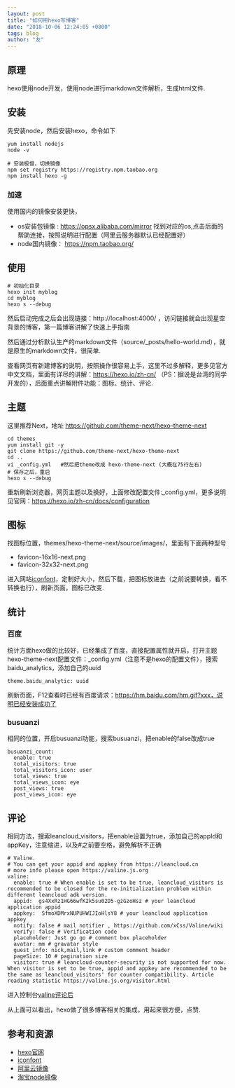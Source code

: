 ```yaml
---
layout: post
title: "如何用hexo写博客"
date: "2018-10-06 12:24:05 +0800"
tags: blog
author: "友"
---
```


## 原理
hexo使用node开发，使用node进行markdown文件解析，生成html文件.

## 安装
先安装node，然后安装hexo，命令如下
```
yum install nodejs
node -v

# 安装极慢，切换镜像
npm set registry https://registry.npm.taobao.org
npm install hexo -g  
```

### 加速
使用国内的镜像安装更快，
- os安装包镜像 : https://opsx.alibaba.com/mirror 找到对应的os,点击后面的帮助连接，按照说明进行配置（阿里云服务器默认已经配置好）
- node国内镜像： https://npm.taobao.org/

## 使用
```
# 初始化目录
hexo init myblog
cd myblog
hexo s --debug
```
然后启动完成之后会出现链接：http://localhost:4000/ ，访问链接就会出现星空背景的博客，第一篇博客讲解了快速上手指南

然后通过分析默认生产的markdown文件（source/_posts/hello-world.md），就是原生的markdown文件，很简单.

查看网页有新建博客的说明，按照操作很容易上手，这里不过多解释，更多见官方中文文档，里面有详尽的讲解：https://hexo.io/zh-cn/  （PS：据说是台湾的同学开发的），后面重点讲解附件功能：图标、统计、评论.

## 主题
这里推荐Next，地址 https://github.com/theme-next/hexo-theme-next
```
cd themes
yum install git -y
git clone https://github.com/theme-next/hexo-theme-next
cd ..
vi _config.yml   #然后把theme改成 hexo-theme-next (大概在75行左右)
# 保存之后，重启
hexo s --debug
```
重新刷新浏览器，网页主题以及换好，上面修改配置文件:_config.yml，更多说明见官网：https://hexo.io/zh-cn/docs/configuration

## 图标
找图标位置，themes/hexo-theme-next/source/images/，里面有下面两种型号
- favicon-16x16-next.png
- favicon-32x32-next.png

进入网站[iconfont](http://www.iconfont.cn?_blank)，定制好大小，然后下载，把图标放进去（之前说要转换，看不转换也行），刷新页面，图标已改变.

## 统计
### 百度
统计方面hexo做的比较好，已经集成了百度，直接配置属性就开启，打开主题hexo-theme-next配置文件：_config.yml（注意不是hexo的配置文件），搜索baidu_analytics，添加自己的uuid
```
theme.baidu_analytic: uuid
```
刷新页面，F12查看时已经有百度请求：https://hm.baidu.com/hm.gif?xxx，说明已经安装成功了

### busuanzi
相同的位置，开启busuanzi功能，搜索busuanzi，把enable的false改成true
```
busuanzi_count:
  enable: true
  total_visitors: true
  total_visitors_icon: user
  total_views: true
  total_views_icon: eye
  post_views: true
  post_views_icon: eye
```
## 评论
相同方法，搜索leancloud_visitors，把enable设置为true，添加自己的appId和appKey，注意缩进，以及#之前要空格，避免解析不正确
```
# Valine.
# You can get your appid and appkey from https://leancloud.cn
# more info please open https://valine.js.org
valine:
  enable: true # When enable is set to be true, leancloud_visitors is recommended to be closed for the re-initialization problem within different leancloud adk version.
  appid:  gs4XxRz1HG66wfK2k5su02D5-gzGzoHsz # your leancloud application appid
  appkey:  SfmoXDMrxNUPUHWIJIoHlsY8 # your leancloud application appkey
  notify: false # mail notifier , https://github.com/xCss/Valine/wiki
  verify: false # Verification code
  placeholder: Just go go # comment box placeholder
  avatar: mm # gravatar style
  guest_info: nick,mail,link # custom comment header
  pageSize: 10 # pagination size
  visitor: true # leancloud-counter-security is not supported for now. When visitor is set to be true, appid and appkey are recommended to be the same as leancloud_visitors' for counter compatibility. Article reading statistic https://valine.js.org/visitor.html
```
进入控制台[valine评论后](https://leancloud.cn/dashboard/app.html)

从上面可以看出，hexo做了很多博客相关的集成，用起来很方便，点赞.

## 参考和资源
- [hexo官网](https://hexo.io/zh-cn?_blank)
- [iconfont](http://www.iconfont.cn?_blank)
- [阿里云镜像](https://opsx.alibaba.com/mirror?_blank)
- [淘宝node镜像](https://npm.taobao.org)
